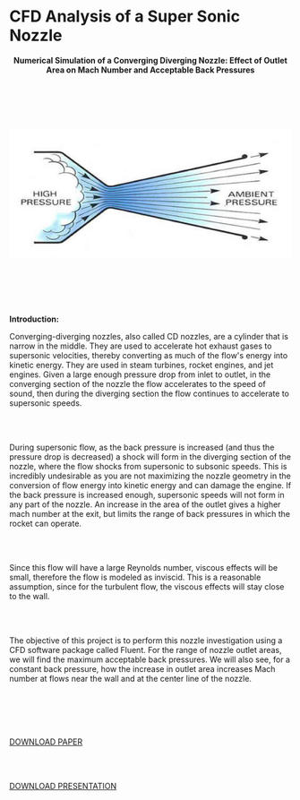 <h1>CFD Analysis of a Super Sonic Nozzle </h1>
<center><strong>Numerical Simulation of a Converging Diverging Nozzle: Effect of Outlet Area on Mach Number and Acceptable Back Pressures</strong>

<br><br><br><br>

<img src="nozzle.png"></center>

<br><br><br><br>

<strong>Introduction:</strong>

Converging-diverging nozzles, also called CD nozzles, are a cylinder that is narrow in the middle. They are used to accelerate hot exhaust gases to supersonic velocities, thereby converting as much of the flow&#39;s energy into kinetic energy. They are used in steam turbines, rocket engines, and jet engines. Given a large enough pressure drop from inlet to outlet, in the converging section of the nozzle the flow accelerates to the speed of sound, then during the diverging section the flow continues to accelerate to supersonic speeds.

<br><br>

During supersonic flow, as the back pressure is increased (and thus the pressure drop is decreased) a shock will form in the diverging section of the nozzle, where the flow shocks from supersonic to subsonic speeds. This is incredibly undesirable as you are not maximizing the nozzle geometry in the conversion of flow energy into kinetic energy and can damage the engine. If the back pressure is increased enough, supersonic speeds will not form in any part of the nozzle. An increase in the area of the outlet gives a higher mach number at the exit, but limits the range of back pressures in which the rocket can operate.

<br><br>

Since this flow will have a large Reynolds number, viscous effects will be small, therefore the flow is modeled as inviscid. This is a reasonable assumption, since for the turbulent flow, the viscous effects will stay close to the wall.

<br><br>

The objective of this project is to perform this nozzle investigation using a CFD software package called Fluent. For the range of nozzle outlet areas, we will find the maximum acceptable back pressures. We will also see, for a constant back pressure, how the increase in outlet area increases Mach number at flows near the wall and at the center line of the nozzle.

<br><br><br><br>
<div class="downloads">
<a href="max_plomer_cfd_paper.pdf">DOWNLOAD PAPER</a>

<br><br>

<a href="max_plomer_cfd_presentation.pdf">DOWNLOAD PRESENTATION</a>
